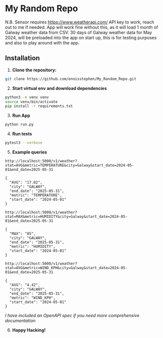 #  My Random Repo
N.B. Sensor requires https://www.weatherapi.com/ API key to work, reach out to me if needed. App will work fine without this, as it will load 1 month of Galway weather data from CSV.
30 days of Galway weather data for May 2024, will be preloaded into the app on start up, this is for testing purposes and also to play around with the app.
##  Installation
1.  **Clone the repository:**
```bash
git clone https://github.com/ennisstephen/My_Random_Repo.git
  ```
2.  **Start virtual env and download dependencies**
```bash
python3 -m venv venv
source venv/bin/activate
pip install -r requirements.txt
```
3.  **Run App**
```bash
python run.py
```
4. **Run tests**
```bash
pytest3 --verbose
```
5. **Example queries**
```
http://localhost:5000/v1/weather?stat=AVG&metric=TEMPERATURE&city=Galway&start_date=2024-05-01&end_date=2025-05-31

{
  "AVG": "17.02",
  "city": "GALWAY",
  "end_date": "2025-05-31",
  "metric": "TEMPERATURE",
  "start_date": "2024-05-01"
}

http://localhost:5000/v1/weather?stat=MAX&metric=HUMIDITY&city=Galway&start_date=2024-05-01&end_date=2025-05-31

{
  "MAX": "85",
  "city": "GALWAY",
  "end_date": "2025-05-31",
  "metric": "HUMIDITY",
  "start_date": "2024-05-01"
}

http://localhost:5000/v1/weather?stat=AVG&metric=WIND_KPH&city=Galway&start_date=2024-05-01&end_date=2025-05-31

{
  "AVG": "4.42",
  "city": "GALWAY",
  "end_date": "2025-05-31",
  "metric": "WIND_KPH",
  "start_date": "2024-05-01"
}
```
*I have included an OpenAPI spec if you need more comprehensive documentation*

6. **Happy Hacking!**

